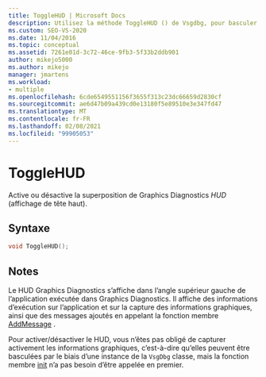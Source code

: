 ```yaml
---
title: ToggleHUD | Microsoft Docs
description: Utilisez la méthode ToggleHUD () de Vsgdbg, pour basculer entre l’affichage de l’affichage en tête de Graphics Diagnostics (HUD) lors de l’exécution de l’application.
ms.custom: SEO-VS-2020
ms.date: 11/04/2016
ms.topic: conceptual
ms.assetid: 7261e01d-3c72-46ce-9fb3-5f33b2ddb901
author: mikejo5000
ms.author: mikejo
manager: jmartens
ms.workload:
- multiple
ms.openlocfilehash: 6cde6549551156f3655f313c23dc66659d2830cf
ms.sourcegitcommit: ae6d47b09a439cd0e13180f5e89510e3e347fd47
ms.translationtype: MT
ms.contentlocale: fr-FR
ms.lasthandoff: 02/08/2021
ms.locfileid: "99905053"
---
```

# <a name="togglehud"></a>ToggleHUD
Active ou désactive la superposition de Graphics Diagnostics *HUD* (affichage de tête haut).

## <a name="syntax"></a>Syntaxe

```C++
void ToggleHUD();
```

## <a name="remarks"></a>Notes
 Le HUD Graphics Diagnostics s’affiche dans l’angle supérieur gauche de l’application exécutée dans Graphics Diagnostics. Il affiche des informations d’exécution sur l’application et sur la capture des informations graphiques, ainsi que des messages ajoutés en appelant la fonction membre [AddMessage](addmessage.md) .

 Pour activer/désactiver le HUD, vous n’êtes pas obligé de capturer activement les informations graphiques, c’est-à-dire qu’elles peuvent être basculées par le biais d’une instance de la `VsgDbg` classe, mais la fonction membre [init](init.md) n’a pas besoin d’être appelée en premier.
